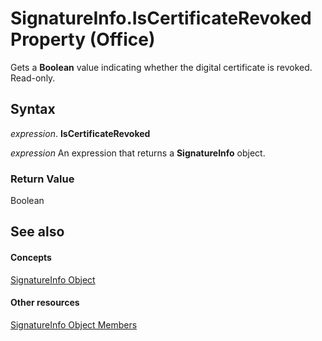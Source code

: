 
# SignatureInfo.IsCertificateRevoked Property (Office)

Gets a  **Boolean** value indicating whether the digital certificate is revoked. Read-only.


## Syntax

 _expression_. **IsCertificateRevoked**

 _expression_ An expression that returns a **SignatureInfo** object.


### Return Value

Boolean


## See also


#### Concepts


[SignatureInfo Object](fe0ffe7d-7cc7-0d82-6888-d5eacca0d3ce.md)
#### Other resources


[SignatureInfo Object Members](52c19097-8afb-d35c-a9f7-eae81e91c05d.md)